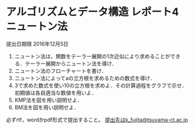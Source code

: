 # アルゴリズムとデータ構造 レポート4 ニュートン法

提出日期限 2016年12月5日

1. ニュートン法は，関数をテーラー展開の1次近似により求めることができる．テーラー展開からニュートン法を導け．
2. ニュートン法のフローチャートを書け．
3. ニュートン法によってaの立方根を求めるための数式を導け．
4. 3で求めた数式を使い10の立方根を求めよ．その計算過程をグラフで示せ．初期値は各自適当な数値を用いよ．
5. KMP法を図を用い説明せよ．
6. BM法を図を用い説明せよ．

必ずrtf，wordかpdf形式で提出すること。
提出先はk_fujita@tsuyama-ct.ac.jp

